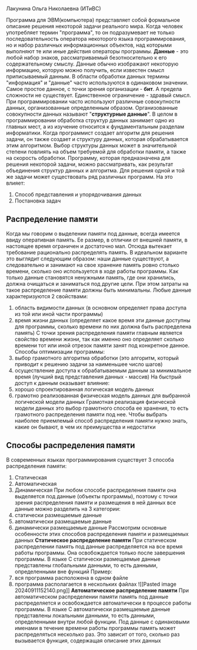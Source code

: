Лакунина Ольга Николаевна (ИТиВС)

Программа для ЭВМ(компьютера) представляет собой формальное описание решения некоторой задачи реального мира. Когда человек употребляет термин "программа", то он подразумевает не только последовательность оператора некоторого языка программирования, но и набор различных информационных объектов, над которыми выполняют те или иные действия операторы программы. 
**Данные** - это любой набор знаков, рассматриваемый безотносительно к его содержательному смыслу. Данные обычно изображают некоторую информацию, которую можно получить, если известен смысл приписываемый данным.
В области обработки данных термины "информация" и "данные" часто используются в одинаковом значении.
Самое простое данное, с точки зрения организации - **бит**. А предела сложности не существует. Единственное ограничение - здравый смысл.
При программировании часто используют различные совокупности данных, организованные определенным образом. Организованные совокупности данных называют "**структурные данные**". В целом в программировании обработка структур данных занимает одно из главных мест, а из изучение относится к фундаментальным разделам информатики. Когда программист создает алгоритм для решения задачи, он также создает и структуру данных, которая обрабатывается этим алгоритмом. Выбор структуры данных может в значительной степени повлиять на объем требуемой для обработки памяти, а также на скорость обработки.
Программу, которая предназначена для решения некоторой задачи, можно рассматривать, как результат объединения структур данных и алгоритма. Для решения одной и той же задачи может существовать ряд различных программ. На это влияет:
1. Способ представления и упорядочивания данных
2. Постановка задач
## Распределение памяти
Когда мы говорим о выделении памяти под данные, всегда имеется ввиду оперативная память. Ее размер, в отличии от внешней памяти, в настоящее время ограничен и достаточно мал. Отсюда вытекает требование рационально распределять память. В идеальном варианте это выглядит следующим образом: наши данные существуют, а следовательно и занимают на свое хранение память ровно столько времени, сколько оно используется в ходе работы программы. Как только данные становятся ненужными память, где они хранились, должна очищаться и заниматься под другие цели. При этом затраты на такое распределение памяти должны быть минимальны.
Любые данные характеризуются 2 свойствами:
1. область видимости данных (в основном определяет права доступа из той или иной части программы)
2. время жизни данных (определяет какое время эти данные доступны для программы, сколько времени по них должна быть распределена память)
С точки зрения распределения памяти главным является свойство времени жизни, так как именно оно определяет сколько времени тот или иной отрезок памяти занят под конкретное данное.
Способы оптимизации программы:
1. выбор грамотного алгоритма обработки (это алгоритм, который приводит к решению задачи за наименьшее число шагов)
2. осуществление доступа к обрабатываемым данным за минимальное время (лучший вид представления данных - массив)
На быстрый доступ к данным оказывает влияние:
1. хорошо спроектированная логическая модель данных
2. грамотно реализованная физическая модель данных для выбранной логической модели данных
Грамотная реализация физической модели данных это выбор грамотного способа ее хранения, то есть грамотного распределения памяти под нее. Чтобы выбрать наиболее приемлемый способ распределения памяти нужно знать, какие он бывают, в чем их преимущества и недостатки
## Способы распределения памяти
В современных языках программирования существует 3 способа распределения памяти:
1. Статическая
2. Автоматическая
3. Динамическая
При любом способе распределения памяти она выделяется под данные (объекты программы), поэтому с точки зрения распределения памяти и размещения в ней данных все данные можно разделить на 3 категории:
1. статически размещаемые данные
2. автоматически размещаемые данные
3. динамически размещаемые данные
Рассмотрим основные особенности этих способов распределения памяти и размещаемых данных
**Статическое распределение памяти** 
При статическом распределении память под данные распределяется на все время работы программы. Она освобождается только после завершения программы. В языке C статически размещаемые данные представлены глобальными данными, то есть данными, определенными вне функций
Пример: 
1. вся программа расположена в одном файле
2. программа располагается в нескольких файлах
![[Pasted image 20240911152140.png]]
**Автоматическое распределение памяти**
При автоматическом распределении памяти память под данные распределяется и освобождается автоматически в процессе работы программы. В языке C автоматически размещаемые данные представлены локальными данными, то есть данными, определенными внутри любой функции. Под данные с одинаковыми именами в течение времени работы программы память может распределяться несколько раз. Это зависит от того, сколько раз вызывается функция, содержащая описание этих данных